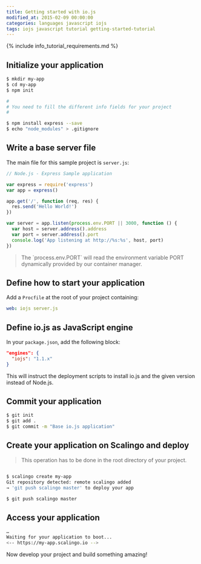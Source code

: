 ```yaml
---
title: Getting started with io.js
modified_at: 2015-02-09 00:00:00
categories: languages javascript iojs
tags: iojs javascript tutorial getting-started-tutorial
---
```


{% include info_tutorial_requirements.md %}

## Initialize your application

```bash
$ mkdir my-app
$ cd my-app
$ npm init

#
# You need to fill the different info fields for your project
#

$ npm install express --save
$ echo "node_modules" > .gitignore
```

## Write a base server file

The main file for this sample project is `server.js`:

```js
// Node.js - Express Sample application

var express = require('express')
var app = express()

app.get('/', function (req, res) {
  res.send('Hello World!')
})

var server = app.listen(process.env.PORT || 3000, function () {
  var host = server.address().address
  var port = server.address().port
  console.log('App listening at http://%s:%s', host, port)
})
```

<blockquote class="bg-info">
  The `process.env.PORT` will read the environment variable PORT dynamically provided by our container manager.
</blockquote>

## Define how to start your application

Add a `Procfile` at the root of your project containing:

```yaml
web: iojs server.js
```

## Define io.js as JavaScript engine

In your `package.json`, add the following block:

```json
"engines": {
  "iojs": "1.1.x"
}
```

This will instruct the deployment scripts to install io.js and the given
version instead of Node.js.

## Commit your application

```bash
$ git init
$ git add .
$ git commit -m "Base io.js application"
```

## Create your application on Scalingo and deploy

> This operation has to be done in the root directory of your project.

```bash

$ scalingo create my-app
Git repository detected: remote scalingo added
→ 'git push scalingo master' to deploy your app

$ git push scalingo master
```

## Access your application

```bash
…
Waiting for your application to boot...
<-- https://my-app.scalingo.io -->
```

Now develop your project and build something amazing!
